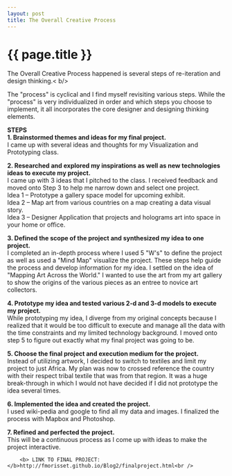 ```yaml
---
layout: post
title: The Overall Creative Process
---
```


{{ page.title }}
================

<p class="meta">


The Overall Creative Process happened is several steps of re-iteration and design thinking.< b/>

The "process" is cyclical and I find myself revisiting various steps. While the "process" is very individualized in order and which steps you choose to implement, it all incorporates the core designer and designing thinking elements.<br />

<b>STEPS</b><br />
<b>1. Brainstormed themes and ideas for my final project. </b><br />
I came up with several ideas and thoughts for my Visualization and Prototyping class.

<b>2. Researched and explored my inspirations as well as new technologies ideas to execute my project.</b><br /> 
I came up with 3 ideas that I pitched to the class. I received feedback and moved onto Step 3 to help me narrow down and select one project. <br />
        Idea 1 – Prototype a gallery space model for upcoming exhibit. <br />
        Idea 2 – Map art from various countries on a map creating a data visual story. <br />
        Idea 3 – Designer Application that projects and holograms art into space in your home or office.<br />
        
<b>3. Defined the scope of the project and synthesized my idea to one project. </b><br />
        I completed an in-depth process where I used 5 "W's" to define the project as well as  used a "Mind Map" visualize the project. These steps help guide the process and develop information for my idea. I settled on the idea of "Mapping Art Across the World." I wanted to use the art from my art gallery to show the origins of the various pieces as an entree to novice art collectors.<br />

<b>4. Prototype my idea and tested various 2-d and 3-d models to execute my project. </b><br />
        While prototyping my idea, I diverge from my original concepts because I realized that it would be too difficult to execute and manage all the data with the time constraints and my limited technology background. I moved onto step 5 to figure out exactly what my final project was going to be.
        
<b>5. Choose the final project and execution medium for the project. </b><br />
Instead of utilizing artwork, I decided to switch to textiles and limit my project to just Africa. My plan was now to crossed reference the country with their respect tribal textile that was from that region. It was a huge break-through in which I would not have decided if I did not prototype the idea several times.<br />

<b>6. Implemented the idea and created the project. </b><br />
I used wiki-pedia and google to find all my data and images. I finalized the process with Mapbox and Photoshop.
        
<b>7. Refined and perfected the project.</b><br />
        This will be a continuous process as I come up with ideas to make the project interactive. <br />
        
        
        <b> LINK TO FINAL PROJECT: </b>http://fmorisset.github.io/Blog2/finalproject.html<br />



